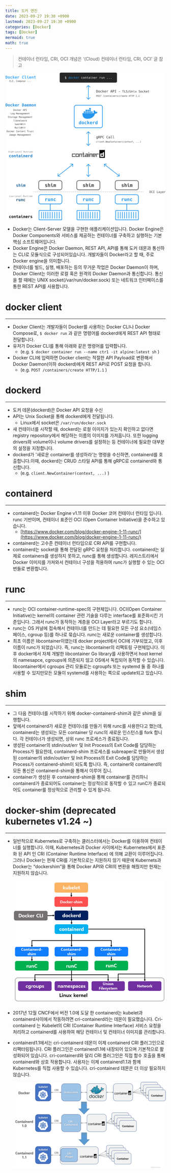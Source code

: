 ```yaml
---
title: 도커 엔진
date: 2023-09-27 19:30 +0900
lastmod: 2023-09-27 19:30 +0900
categories: [Docker]
tags: [Docker]
mermaid: true
math: true
---
```


> 컨테이너 런타임, CRI, OCI 개념은 ‘(Cloud) 컨테이너 런타임, CRI, OCI’ 글 참고
> 

![Untitled](/assets/img/2023-09-27-post230927/Untitled.png)

- Docker는 Client-Server 모델을 구현한 애플리케이션입니다. Docker Engine은 Docker Components와 서비스를 제공하는 컨테이너를 구축하고 실행하는 기본 핵심 소프트웨어입니다.
- Docker Engine은 Docker Daemon, REST API, API를 통해 도커 데몬과 통신하는 CLI로 모듈식으로 구성되어있습니다. 개발자들이 Docker라고 할 때, 주로 Docker engine을 의미합니다.
- 컨테이너를 빌드, 실행, 배포하는 등의 무거운 작업은 Docker Daemon이 하며, Docker Client는 이러한 로컬 혹은 원격의 Docker Daemon과 통신합니다. 통신을 할 때에는 UNIX socket(/var/run/docker.sock) 또는 네트워크 인터페이스를 통한 REST API를 사용합니다.

# docker client

---

- Docker Client는 개발자들이 Docker를 사용하는 Docker CLI나 Docker Compose로, `$ docker run` 과 같은 명령어를 dockerd에게 REST API 형태로 전달합니다.
- 유저가 Docker CLI를 통해 아래와 같은 명령어를 입력합니다.
    - (e.g. `$ docker container run --name ctr1 -it alpine:latest sh` )
- Docker CLI에 입력하면 Docker client는 적절한 API Payload로 변환해서 Docker Daemon(이하 dockerd)에게 REST API로 POST 요청을 합니다.
    - (e.g. `POST /containers/create HTTP/1.1` )

# dockerd

---

- 도커 데몬(dockerd)은 Docker API 요청을 수신
- API는 Unix Socket을 통해 dockerd에게 전달됩니다.
    - Linux에서 socket은 `/var/run/docker.sock`
- 새 컨테이너를 시작할 때, dockerd는 로컬 이미지가 있는지 확인하고 없다면 registry repository에서 해당하는 이름의 이미지를 가져옵니다. 또한 logging drivers와 volume이나 volume drivers를 설정하는 등 컨테이너에 필요한 대부분의 설정을 지정합니다.
- dockerd가 '새로운 container를 생성하라'는 명령을 수신하면, containerd를 호출합니다.이때, dockerd는 CRUD 스타일 API를 통해 gRPC로 containerd와 통신합니다.
    - (e.g. `client.NewContainer(context, ...)` )

# containerd

---

- containerd는 Docker Engine v1.11 이후 Docker 코어 컨테이너 런타임 입니다. runc 기반이며, 컨테이너 표준인 OCI (Open Container Initiative)을 준수하고 있습니다.
    - [https://www.docker.com/blog/docker-engine-1-11-runc/](https://www.docker.com/blog/docker-engine-1-11-runc/)
- containerd는 고수준 컨테이너 런타임으로 CRI API를 구현합니다.
- containerd는 socket을 통해 전달된 gRPC 요청을 처리합니다. containerd는 실제로 containers를 생성하지 못하고, runc를 통해 생성합니다. 레지스트리에서 Docker 이미지를 가져와서 컨테이너 구성을 적용하여 runc가 실행할 수 있는 OCI 번들로 변환합니다.

# runc

---

- runc는 OCI container-runtime-spec의 구현체입니다. OCI(Open Container Initiative)는 kernel의 container 관련 기술을 다루는 interface를 표준화시킨 기준입니다. 그래서 runc가 동작하는 계층을 OCI Layer라고 부르기도 합니다.
- runc는 OS 커널에 접속해서 컨테이너를 만드는 데 필요한 모든 구성 요소(네임스페이스, cgroup 등)를 하나로 묶습니다. runc는 새로운 container를 생성합니다.
- 최초 이름은 libcontainer이였는데 docker project에서 OCI에 기부되었고, 이후 이름이 runc가 되었습니다. 즉, runc는 libcontainer의 리팩토링 구현체입니다. 이후 docker에서 자체 개발한 libcontainer Go library를 사용하면서 host kernel의 namesapce,  cgroups에 의존되지 않고 OS에서 독립되어 동작할 수 있습니다. libcontainer에서 cgroups 관리 모듈로는 cgroupfs 또는 systemd 둘 중 하나를 사용할 수 있지만모든 모듈이 systemd를 사용하는 쪽으로 update되고 있습니다.

# shim

---

- 그 다음 컨테이너를 시작하기 위해 docker-containerd-shim과 같은 shim을 실행합니다.
- 앞에서 containerd가 새로운 컨테이너를 만들기 위해 runc를 사용한다고 했는데, containerd는 생성되는 모든 container 당 runc의 새로운 인스턴스를 fork 합니다. 각 컨테이너가 생성되면, 상위 runc 프로세스가 종료됩니다.
- 생성된 container의 stdin/out/err 및 Init Process의 Exit Code를 담당하는 Process가 필요한데, containerd-shim 프로세스를 subreaper로 만들어서 생성된 container의 stdin/out/err 및 Init Process의 Exit Code를 담당하는 Process가 containerd-shim이 되도록 합니다. 즉, container와 containerd의 모든 통신은 containerd-shim을 통해서 이루어 집니.
- container가 생성된 후 containerd-shim을 통해 container를 관리하니 containerd가 종료되어도 container는 정상적으로 동작할 수 있고 runC가 종료되어도 container를 정상적으로 관리할 수 있게 됩니다.

# docker-shim (deprecated kubernetes v1.24 ~)

---

- 일반적으로 Kubernetes로 구축하는 클러스터에서는 Docker를 이용하여 컨테이너를 실행합니다. 이때, Kubernetes과 Docker 사이에서는 Kubernetes에서 표준화 된 API 인 CRI (Container Runtime Interface) 에 의해 교환이 이루어집니다. 그러나 Docker는 현재 CRI를 기본적으로는 지원하지 않기 때문에 Kubernets과 Docker는 “dockershim”을 통해 Docker API와 CRI의 변환을 해줬지만 현재는 지원하지 않습니다.
    
    ![Untitled](/assets/img/2023-09-27-post230927/Untitled%201.png)
    
- 2017년 12월 CNCF에서 버전 1.0에 도달 한 containerd는 kubelet과 containerd사이에서 작동하려면 cri-containerd라는 데몬이 필요했습니다. Cri-containerd 는 Kubelet의 CRI (Container Runtime Interface) 서비스 요청을 처리하고 containerd를 사용하여 해당 컨테이너 및 컨테이너 이미지를 관리합니다.
- containerd1.1에서는 cri-containerd 데몬이 이제 containerd CRI 플러그인으로 리팩터링됩니다. CRI 플러그인은 containerd1.1에 내장되어 있으며 기본적으로 활성화되어 있습니다. cri-containerd와 달리 CRI 플러그인은 직접 함수 호출을 통해 containerd와 상호 작용합니다. 사용자는 이제 containerd1.1과 함께 Kubernetes를 직접 사용할 수 있습니다. cri-containerd 데몬은 더 이상 필요하지 않습니다.
    
    ![Untitled](/assets/img/2023-09-27-post230927/Untitled%202.png)